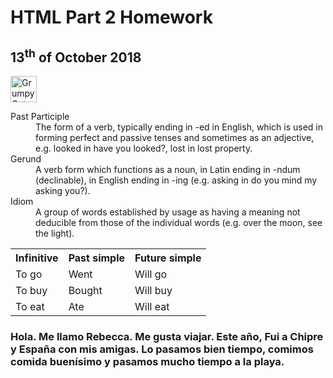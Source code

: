 <h1>HTML Part 2 Homework</h1>
<h2>13<sup>th</sup> of October 2018</h2>
<p></p>
<img src="https://goo.gl/images/s3zGoi" alt="Grumpy Cat" height="42" width="42">
<p></p>
<dl>
  <dt>Past Participle </dt>
  <dd>The form of a verb, typically ending in -ed in English, which is used in forming perfect and passive tenses and sometimes as an adjective, e.g. looked in have you looked?, lost in lost property.</dd>
  <dt>Gerund </dt> 
  <dd>A verb form which functions as a noun, in Latin ending in -ndum (declinable), in English ending in -ing (e.g. asking in do you mind my asking you?).</dd>
  <dt>Idiom </dt>
  <dd>A group of words established by usage as having a meaning not deducible from those of the individual words (e.g. over the moon, see the light).</dd>
</dl>
<p></p>
<table>
  <tr>
    <th>Infinitive</th>
    <th>Past simple</th>
    <th>Future simple</th>
  </tr>
  <tr>
    <td>To go</td>
    <td>Went</td>
    <td>Will go</td>
  </tr>
  <tr>
    <td>To buy</td>
    <td>Bought</td>
    <td>Will buy</td>
  </tr>
  <tr>
  <td>To eat</td>
  <td>Ate</td>
  <td>Will eat</td>
  </tr>
</table>
<p></p>
<html lang="es">
  <p></p>
  <p></p>
<h3> Hola. Me llamo Rebecca. Me gusta viajar. Este año, Fui a Chipre y España con mis amigas. Lo pasamos bien tiempo, comimos comida buenísimo y pasamos mucho tiempo a la playa.</h3>
</html>
